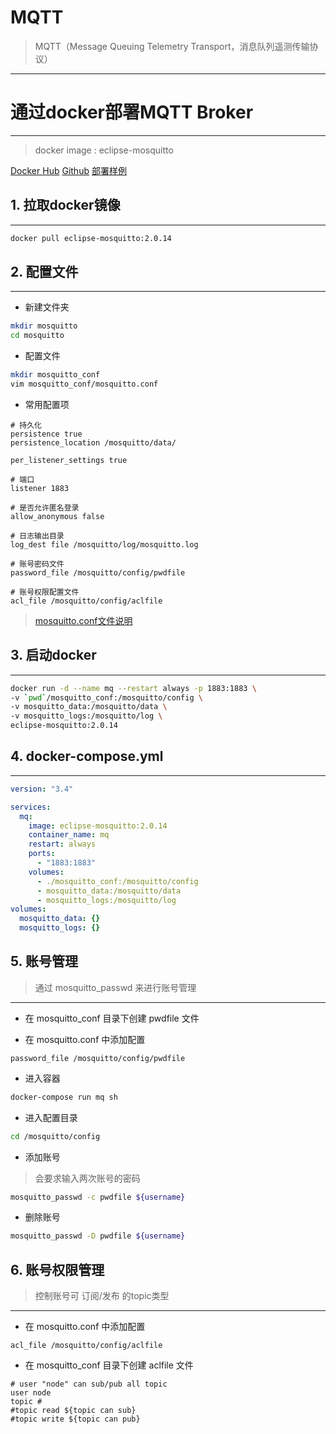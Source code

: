# MQTT
> MQTT（Message Queuing Telemetry Transport，消息队列遥测传输协议）
---

# 通过docker部署MQTT Broker
---
> docker image : eclipse-mosquitto

[Docker Hub](https://hub.docker.com/_/eclipse-mosquitto)
[Github](https://github.com/eclipse/mosquitto)
[部署样例](https://gitee.com/yhuan416/mosquitto-docker)

## 1. 拉取docker镜像

---

``` bash
docker pull eclipse-mosquitto:2.0.14
```

## 2. 配置文件

---

- 新建文件夹


``` bash
mkdir mosquitto
cd mosquitto
```

- 配置文件  

``` bash
mkdir mosquitto_conf
vim mosquitto_conf/mosquitto.conf
```

- 常用配置项

``` vim
# 持久化
persistence true
persistence_location /mosquitto/data/

per_listener_settings true

# 端口
listener 1883

# 是否允许匿名登录
allow_anonymous false

# 日志输出目录
log_dest file /mosquitto/log/mosquitto.log

# 账号密码文件
password_file /mosquitto/config/pwdfile

# 账号权限配置文件
acl_file /mosquitto/config/aclfile
```

> [mosquitto.conf文件说明](https://gitee.com/yhuan416/mosquitto-docker/blob/master/mosquitto.example)

## 3. 启动docker

---

``` bash
docker run -d --name mq --restart always -p 1883:1883 \
-v `pwd`/mosquitto_conf:/mosquitto/config \
-v mosquitto_data:/mosquitto/data \
-v mosquitto_logs:/mosquitto/log \
eclipse-mosquitto:2.0.14
```

## 4. docker-compose.yml

---

``` yaml
version: "3.4"

services:
  mq:
    image: eclipse-mosquitto:2.0.14
    container_name: mq
    restart: always
    ports:
      - "1883:1883"
    volumes:
      - ./mosquitto_conf:/mosquitto/config
      - mosquitto_data:/mosquitto/data
      - mosquitto_logs:/mosquitto/log
volumes:
  mosquitto_data: {}
  mosquitto_logs: {}
```

## 5. 账号管理

> 通过 mosquitto_passwd 来进行账号管理

---

- 在 mosquitto_conf 目录下创建 pwdfile 文件

- 在 mosquitto.conf 中添加配置
``` vim
password_file /mosquitto/config/pwdfile
```

- 进入容器
``` bash
docker-compose run mq sh
```

- 进入配置目录
``` bash
cd /mosquitto/config
```

- 添加账号
> 会要求输入两次账号的密码
``` bash
mosquitto_passwd -c pwdfile ${username}
```

- 删除账号
``` bash
mosquitto_passwd -D pwdfile ${username}
```

## 6. 账号权限管理

> 控制账号可 订阅/发布 的topic类型

---

- 在 mosquitto.conf 中添加配置
``` vim
acl_file /mosquitto/config/aclfile
```

- 在 mosquitto_conf 目录下创建 aclfile 文件
``` vim
# user "node" can sub/pub all topic
user node
topic #
#topic read ${topic can sub}
#topic write ${topic can pub}
```
